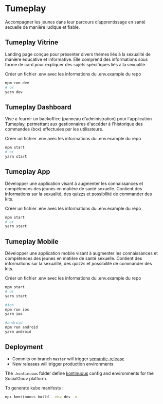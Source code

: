 # Tumeplay

Accompagner les jeunes dans leur parcours d’apprentissage en santé sexuelle de manière ludique et fiable.

## Tumeplay Vitrine

Landing page conçue pour présenter divers thèmes liés à la sexualité de manière éducative et informative. Elle comprend des informations sous forme de card pour expliquer des sujets spécifiques liés à la sexualité.

Créer un fichier .env avec les informations du .env.example du repo

```bash
npm run dev
# or
yarn dev
```

## Tumeplay Dashboard

Vise à fournir un backoffice (panneau d'administration) pour l'application Tumeplay, permettant aux gestionnaires d'accéder à l'historique des commandes (box) effectuées par les utilisateurs.

Créer un fichier .env avec les informations du .env.example du repo

```bash
npm start
# or
yarn start
```

## Tumeplay App

Développer une application visant à augmenter les connaissances et compétences des jeunes en matière de santé sexuelle. Contient des informations sur la sexualité, des quizzs et possibilité de commander des kits.

Créer un fichier .env avec les informations du .env.example du repo

```bash
npm start
# or
yarn start
```

## Tumeplay Mobile

Développer une application mobile visant à augmenter les connaissances et compétences des jeunes en matière de santé sexuelle. Contient des informations sur la sexualité, des quizzs et possibilité de commander des kits.

Créer un fichier .env avec les informations du .env.example du repo

```bash
npm start
# or
yarn start

#ios
npm run ios
yarn ios

#android
npm run android
yarn android
```

## Deployment

- Commits on branch `master` will trigger [semantic-release](https://github.com/semantic-release/semantic-release)
- New releases will trigger production environments

The `.kontinuous` folder define [kontinuous](https://socialgouv.github.io/kontinuous/) config and environments for the SocialGouv platform.

To generate kube manifests :

```sh
npx kontinuous build --env dev -o
```
